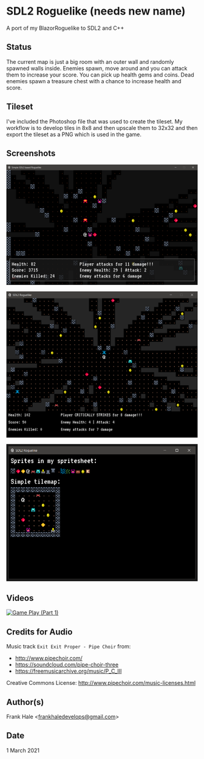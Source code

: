 # SDL2 Roguelike (needs new name)

A port of my BlazorRoguelike to SDL2 and C++

## Status

The current map is just a big room with an outer wall and randomly spawned 
walls inside. Enemies spawn, move around and you can attack them to increase
your score. You can pick up health gems and coins. Dead enemies spawn a 
treasure chest with a chance to increase health and score.

## Tileset

I've included the Photoshop file that was used to create the tileset. My 
workflow is to develop tiles in 8x8 and then upscale them to 32x32 and then 
export the tileset as a PNG which is used in the game.

## Screenshots

![New](screenshots/third.png)

![Old](screenshots/second.png)

![Old](screenshots/first.png)

## Videos

[![Game Play (Part 1)](https://img.youtube.com/vi/IOBuFlfgCSE/0.jpg)](https://www.youtube.com/watch?v=IOBuFlfgCSE)

## Credits for Audio

Music track `Exit Exit Proper - Pipe Choir` from: 

- http://www.pipechoir.com/
- https://soundcloud.com/pipe-choir-three
- https://freemusicarchive.org/music/P_C_III

Creative Commons License: http://www.pipechoir.com/music-licenses.html

## Author(s)

Frank Hale &lt;frankhaledevelops@gmail.com&gt;

## Date

1 March 2021